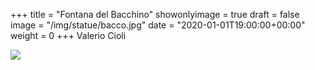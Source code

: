 +++
title = "Fontana del Bacchino"
showonlyimage = true
draft = false
image = "/img/statue/bacco.jpg"
date = "2020-01-01T19:00:00+00:00"
weight = 0
+++
Valerio Cioli
<!--more-->
![](/img/statue/bacco.jpg)
